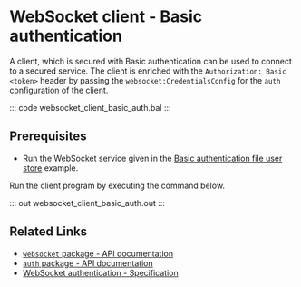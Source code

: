 # WebSocket client - Basic authentication

A client, which is secured with Basic authentication can be used to connect to a secured service. The client is enriched with the `Authorization: Basic <token>` header by passing the `websocket:CredentialsConfig` for the `auth` configuration of the client.

::: code websocket_client_basic_auth.bal :::

## Prerequisites
- Run the WebSocket service given in the [Basic authentication file user store](/learn/by-example/websocket-service-basic-auth-file-user-store/) example.

Run the client program by executing the command below.

::: out websocket_client_basic_auth.out :::

## Related Links
- [`websocket` package - API documentation](https://lib.ballerina.io/ballerina/websocket/latest)
- [`auth` package - API documentation](https://lib.ballerina.io/ballerina/auth/latest/)
- [WebSocket authentication - Specification](/spec/websocket/#52-authentication-and-authorization)
